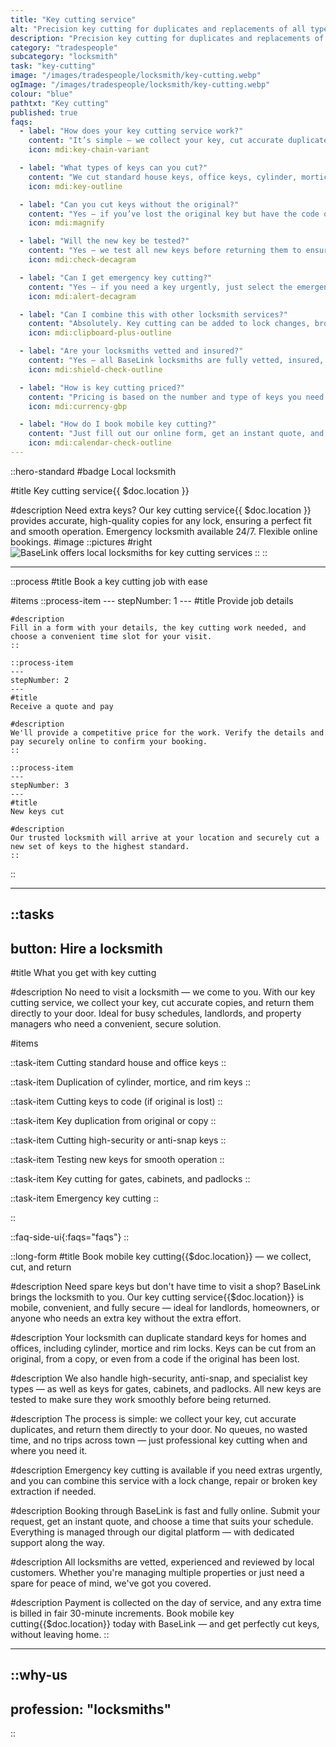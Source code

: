 ```yaml
---
title: "Key cutting service"
alt: "Precision key cutting for duplicates and replacements of all types"
description: "Precision key cutting for duplicates and replacements of all types"
category: "tradespeople"
subcategory: "locksmith"
task: "key-cutting"
image: "/images/tradespeople/locksmith/key-cutting.webp"
ogImage: "/images/tradespeople/locksmith/key-cutting.webp"
colour: "blue"
pathtxt: "Key cutting"
published: true
faqs:
  - label: "How does your key cutting service work?"
    content: "It’s simple — we collect your key, cut accurate duplicates, and return them to you. No shop visits or waiting around. Just quick, secure, mobile key cutting at your convenience."
    icon: mdi:key-chain-variant

  - label: "What types of keys can you cut?"
    content: "We cut standard house keys, office keys, cylinder, mortice, rim, cabinet, gate, and padlock keys. We also handle high-security and anti-snap keys — just let us know what you need."
    icon: mdi:key-outline

  - label: "Can you cut keys without the original?"
    content: "Yes – if you’ve lost the original key but have the code or a copy, we can cut a new key from that. We’ll confirm what’s possible based on the key type when you book."
    icon: mdi:magnify

  - label: "Will the new key be tested?"
    content: "Yes – we test all new keys before returning them to ensure they work smoothly. If there’s any issue, we’ll re-cut and retest until it’s right."
    icon: mdi:check-decagram

  - label: "Can I get emergency key cutting?"
    content: "Yes – if you need a key urgently, just select the emergency option when booking and we’ll prioritise your job for fast turnaround."
    icon: mdi:alert-decagram

  - label: "Can I combine this with other locksmith services?"
    content: "Absolutely. Key cutting can be added to lock changes, broken key extraction, or general locksmith visits. Just let us know when booking and we’ll handle it all in one go."
    icon: mdi:clipboard-plus-outline

  - label: "Are your locksmiths vetted and insured?"
    content: "Yes – all BaseLink locksmiths are fully vetted, insured, and reviewed by local customers. You’ll always get safe, professional service you can trust."
    icon: mdi:shield-check-outline

  - label: "How is key cutting priced?"
    content: "Pricing is based on the number and type of keys you need. You’ll see your total clearly before booking. We charge by time, with a one-hour minimum, and extras are billed fairly."
    icon: mdi:currency-gbp

  - label: "How do I book mobile key cutting?"
    content: "Just fill out our online form, get an instant quote, and choose a time that suits you. We’ll collect your key, cut the copies, and return them to your door — all without the faff."
    icon: mdi:calendar-check-outline
---
```


::hero-standard
#badge
Local locksmith

#title
Key cutting service{{ $doc.location }}

#description
Need extra keys? Our key cutting service{{ $doc.location }} provides accurate, high-quality copies for any lock, ensuring a perfect fit and smooth operation. Emergency locksmith available 24/7. Flexible online bookings.
#image
    ::pictures
    #right
    ![BaseLink offers local locksmiths for key cutting services](/images/tradespeople/locksmith/key-cutting.webp)
    ::
::

---

::process
#title
Book a key cutting job with ease

#items
    ::process-item
    ---
    stepNumber: 1
    ---
    #title
    Provide job details

    #description
    Fill in a form with your details, the key cutting work needed, and choose a convenient time slot for your visit.
    ::
    
    ::process-item
    ---
    stepNumber: 2
    ---
    #title
    Receive a quote and pay

    #description
    We'll provide a competitive price for the work. Verify the details and pay securely online to confirm your booking.
    ::

    ::process-item
    ---
    stepNumber: 3
    ---
    #title
    New keys cut

    #description
    Our trusted locksmith will arrive at your location and securely cut a new set of keys to the highest standard.
    ::
::

---

::tasks
---
button: Hire a locksmith
---

#title
What you get with key cutting

#description
No need to visit a locksmith — we come to you. With our key cutting service, we collect your key, cut accurate copies, and return them directly to your door. Ideal for busy schedules, landlords, and property managers who need a convenient, secure solution.

#items

  ::task-item
  Cutting standard house and office keys
  ::

  ::task-item
  Duplication of cylinder, mortice, and rim keys
  ::

  ::task-item
  Cutting keys to code (if original is lost)
  ::

  ::task-item
  Key duplication from original or copy
  ::

  ::task-item
  Cutting high-security or anti-snap keys
  ::

  ::task-item
  Testing new keys for smooth operation
  ::

  ::task-item
  Key cutting for gates, cabinets, and padlocks
  ::

  ::task-item
  Emergency key cutting
  ::

::


::faq-side-ui{:faqs="faqs"}
::


::long-form
#title
Book mobile key cutting{{$doc.location}} — we collect, cut, and return

#description
Need spare keys but don't have time to visit a shop? BaseLink brings the locksmith to you. Our key cutting service{{$doc.location}} is mobile, convenient, and fully secure — ideal for landlords, homeowners, or anyone who needs an extra key without the extra effort.

#description
Your locksmith can duplicate standard keys for homes and offices, including cylinder, mortice and rim locks. Keys can be cut from an original, from a copy, or even from a code if the original has been lost.

#description
We also handle high-security, anti-snap, and specialist key types — as well as keys for gates, cabinets, and padlocks. All new keys are tested to make sure they work smoothly before being returned.

#description
The process is simple: we collect your key, cut accurate duplicates, and return them directly to your door. No queues, no wasted time, and no trips across town — just professional key cutting when and where you need it.

#description
Emergency key cutting is available if you need extras urgently, and you can combine this service with a lock change, repair or broken key extraction if needed.

#description
Booking through BaseLink is fast and fully online. Submit your request, get an instant quote, and choose a time that suits your schedule. Everything is managed through our digital platform — with dedicated support along the way.

#description
All locksmiths are vetted, experienced and reviewed by local customers. Whether you're managing multiple properties or just need a spare for peace of mind, we've got you covered.

#description
Payment is collected on the day of service, and any extra time is billed in fair 30-minute increments. Book mobile key cutting{{$doc.location}} today with BaseLink — and get perfectly cut keys, without leaving home.
::

---

::why-us
---
profession: "locksmiths"
---
::